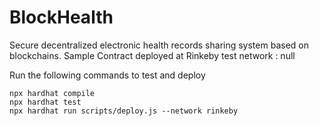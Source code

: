 # BlockHealth

Secure decentralized electronic health records sharing system based on blockchains.
Sample Contract deployed at Rinkeby test network : null 

Run the following commands to test and deploy

```shell
npx hardhat compile
npx hardhat test
npx hardhat run scripts/deploy.js --network rinkeby
```
